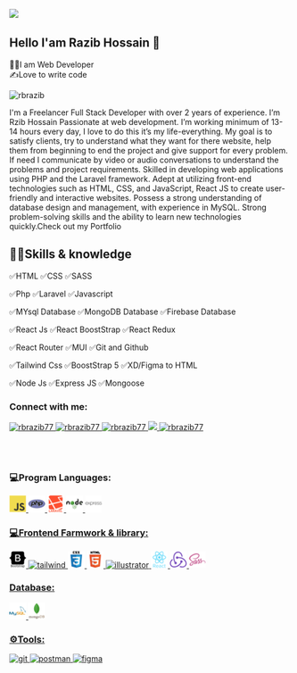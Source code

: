 <img src="https://scontent.fdac27-2.fna.fbcdn.net/v/t39.30808-6/412541961_1799618907117885_6720828425134079907_n.png?_nc_cat=106&ccb=1-7&_nc_sid=783fdb&_nc_eui2=AeGGFRrJVX3Qg7VVtg_oOmXPeIGQeJKTZLZ4gZB4kpNktqewwk3NY3wtDaYhFzWg1cDXgRPmBvhPanMHaNPT9P4p&_nc_ohc=QzpA3KApkJMAX9zYEuK&_nc_ht=scontent.fdac27-2.fna&oh=00_AfAnOg0tattZ-urlI08oA7vvxF7AZSDyohW5HCD1eLKguA&oe=6596374A"></img>
<h2>Hello I'am Razib Hossain 👋</h2>

<p>
🧑‍💻I am Web Developer <br>
✍️Love to write code <br>
</p>

<p align="left"> <img src="https://komarev.com/ghpvc/?username=rbrazib&label=Profile%20views&color=0e75b6&style=flat" alt="rbrazib" /> </p>


I'm a Freelancer Full Stack Developer with over 2 years of experience.
I’m Rzib Hossain Passionate at web development. I’m working minimum of 13-14 hours every day, I love to do this it’s my life-everything. My goal is to satisfy clients, try to understand what they want for there website, help them from beginning to end the project and give support for every problem. If need I communicate by video or audio conversations to understand the problems and project requirements. Skilled in developing web applications using PHP and the Laravel framework. Adept at utilizing front-end technologies such as HTML, CSS, and JavaScript, React JS to create user-friendly and interactive websites. Possess a strong understanding of database design and management, with experience in MySQL. Strong problem-solving skills and the ability to learn new technologies quickly.Check out my Portfolio

<h2>🧑‍💻Skills & knowledge</h2>
<p>
✅HTML 
✅CSS
✅SASS 
</p>
<p>
✅Php 
✅Laravel
✅Javascript
</p>
<p>
✅MYsql Database 
✅MongoDB Database
✅Firebase Database
</p>
<p>
✅React Js
✅React BoostStrap
✅React Redux
</p>
<p>
✅React Router
✅MUI
✅Git and Github
</p>
<p>
✅Tailwind Css
✅BoostStrap 5
✅XD/Figma to HTML
</p>

<p>
✅Node Js
✅Express JS
✅Mongoose
</p>
<h3 align="left">Connect with me:</h3>
<p align="left">
  <a href="https://www.facebook.com/rbrazib77" target="_blank">
  <img src="https://img.shields.io/badge/Facebook-20BEFF?&style=for-the-badge&logo=facebook&logoColor=white" alt="rbrazib77"  />
  </a> 
  <a href="https://linkedin.com/in/rbrazib77" target="_blank">
  <img src="https://img.shields.io/badge/LinkedIn-0077B5?style=for-the-badge&logo=linkedin&logoColor=white" alt="rbrazib77"/>
 </a>
 <a href="https://alsiam.com" target="blank">
  <img src="https://img.shields.io/badge/Website-DC143C?style=for-the-badge&logo=medium&logoColor=white" alt="rbrazib77" />
 </a>
 <a href="https://twitter.com/rbrazib77" target="_blank">
  <img src="https://img.shields.io/badge/Twitter-1DA1F2?style=for-the-badge&logo=twitter&logoColor=white" />
 </a>
 <a href="https://instagram.com/rbrazib77" target="_blank">
  <img src="https://img.shields.io/badge/Instagram-fe4164?style=for-the-badge&logo=instagram&logoColor=white" alt="rbrazib77" />
 </a> 
</p>
<br />
<br/>

<h3 align="left">💻Program Languages:</h3>

<p align="left"> <a href="https://getbootstrap.com" target="_blank" rel="noreferrer"> 
<img src="https://raw.githubusercontent.com/devicons/devicon/master/icons/javascript/javascript-original.svg" alt="javascript" width="30" height="30"/> </a> <a href="https://laravel.com/" target="_blank" rel="noreferrer">
<img src="https://raw.githubusercontent.com/devicons/devicon/master/icons/php/php-original.svg" alt="php" width="30" height="30"/> </a> <a href="https://postman.com" target="_blank" rel="noreferrer"> 
<img src="https://raw.githubusercontent.com/devicons/devicon/master/icons/laravel/laravel-plain-wordmark.svg" alt="laravel" width="30" height="30"/> </a> <a href="https://materializecss.com/" target="_blank" rel="noreferrer">
<img src="https://raw.githubusercontent.com/devicons/devicon/master/icons/nodejs/nodejs-original-wordmark.svg" alt="nodejs" width="30" height="30"/> </a> <a href="https://www.php.net" target="_blank" rel="noreferrer"> 
<img src="https://raw.githubusercontent.com/devicons/devicon/master/icons/express/express-original-wordmark.svg" alt="express" width="30" height="30"/> </a> <a href="https://www.figma.com/" target="_blank" rel="noreferrer">
</p>

<h3 align="left">💻Frontend Farmwork & library:</h3>
<p align="left"> <a href="https://getbootstrap.com" target="_blank" rel="noreferrer"> 
<img src="https://raw.githubusercontent.com/devicons/devicon/master/icons/bootstrap/bootstrap-plain-wordmark.svg" alt="bootstrap" width="30" height="30"/> </a> <a href="https://www.w3schools.com/css/" target="_blank" rel="noreferrer">
<img src="https://www.vectorlogo.zone/logos/tailwindcss/tailwindcss-icon.svg" alt="tailwind" width="30" height="30"/> </a> <a href="https://www.adobe.com/products/xd.html" target="_blank" rel="noreferrer"> 
<img src="https://raw.githubusercontent.com/devicons/devicon/master/icons/css3/css3-original-wordmark.svg" alt="css3" width="30" height="30"/> </a> <a href="https://expressjs.com" target="_blank" rel="noreferrer">
<img src="https://raw.githubusercontent.com/devicons/devicon/master/icons/html5/html5-original-wordmark.svg" alt="html5" width="30" height="30"/> </a> <a href="https://www.adobe.com/in/products/illustrator.html" target="_blank" rel="noreferrer"> 
<img src="https://www.vectorlogo.zone/logos/adobe_illustrator/adobe_illustrator-icon.svg" alt="illustrator" width="30" height="30"/> </a> <a href="https://developer.mozilla.org/en-US/docs/Web/JavaScript" target="_blank" rel="noreferrer"> 
<img src="https://raw.githubusercontent.com/devicons/devicon/master/icons/react/react-original-wordmark.svg" alt="react" width="30" height="30"/> </a> <a href="https://react.dev" target="_blank" rel="noreferrer">
<img src="https://raw.githubusercontent.com/devicons/devicon/master/icons/redux/redux-original.svg" alt="redux" width="30" height="30"/> </a> <a href="https://sass-lang.com" target="_blank" rel="noreferrer"> 
<img src="https://raw.githubusercontent.com/devicons/devicon/master/icons/sass/sass-original.svg" alt="sass" width="30" height="30"/> </a> <a href="https://tailwindcss.com/" target="_blank" rel="noreferrer"> 
</p>

<h3 align="left">Database:</h3>
<p align="left"> <a href="https://getbootstrap.com" target="_blank" rel="noreferrer"> 
<img src="https://raw.githubusercontent.com/devicons/devicon/master/icons/mysql/mysql-original-wordmark.svg" alt="mysql" width="30" height="30"/> </a> <a href="https://nodejs.org" target="_blank" rel="noreferrer">
<img src="https://raw.githubusercontent.com/devicons/devicon/master/icons/mongodb/mongodb-original-wordmark.svg" alt="mongodb" width="30" height="30"/> </a> <a href="https://www.mysql.com/" target="_blank" rel="noreferrer">
</p>

<h3 align="left">⚙️Tools:</h3>
<p align="left"> <a href="https://getbootstrap.com" target="_blank" rel="noreferrer"> 
<img src="https://www.vectorlogo.zone/logos/git-scm/git-scm-icon.svg" alt="git" width="30" height="30"/> </a> <a href="https://www.w3.org/html/" target="_blank" rel="noreferrer">
<img src="https://www.vectorlogo.zone/logos/getpostman/getpostman-icon.svg" alt="postman" width="30" height="30"/> </a> <a href="https://reactjs.org/" target="_blank" rel="noreferrer"> 
<img src="https://www.vectorlogo.zone/logos/figma/figma-icon.svg" alt="figma" width="30" height="30"/> </a> <a href="https://git-scm.com/" target="_blank" rel="noreferrer">
</p>






